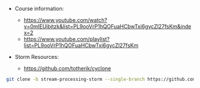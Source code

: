 - Course information:
    - https://www.youtube.com/watch?v=0mIEUibjtzk&list=PL9ooVrP1hQOFuaHCbwTxi6gycZl27fsKm&index=2
    - https://www.youtube.com/playlist?list=PL9ooVrP1hQOFuaHCbwTxi6gycZl27fsKm

- Storm Resources:
    - https://github.com/totherik/cyclone


```sh
git clone -b stream-processing-storm --single-branch https://github.com/PuneetSivananda/ytube-projects .

```
